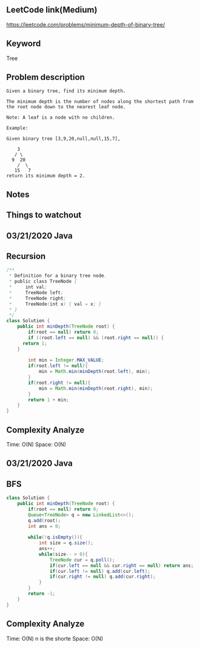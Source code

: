## LeetCode link(Medium)
https://leetcode.com/problems/minimum-depth-of-binary-tree/

## Keyword
Tree

## Problem description
```
Given a binary tree, find its minimum depth.

The minimum depth is the number of nodes along the shortest path from the root node down to the nearest leaf node.

Note: A leaf is a node with no children.

Example:

Given binary tree [3,9,20,null,null,15,7],

    3
   / \
  9  20
    /  \
   15   7
return its minimum depth = 2.
```



## Notes


## Things to watchout

## 03/21/2020 Java
## Recursion
```java
/**
 * Definition for a binary tree node.
 * public class TreeNode {
 *     int val;
 *     TreeNode left;
 *     TreeNode right;
 *     TreeNode(int x) { val = x; }
 * }
 */
class Solution {
    public int minDepth(TreeNode root) {
        if(root == null) return 0;
        if ((root.left == null) && (root.right == null)) {
      return 1;
    }
    
        int min = Integer.MAX_VALUE;
        if(root.left != null){
            min = Math.min(minDepth(root.left), min);
        } 
        if(root.right != null){
            min = Math.min(minDepth(root.right), min);
        } 
        return 1 + min;
    }
}

```
## Complexity Analyze
Time: O(N)
Space: O(N)

## 03/21/2020 Java
## BFS
```java
class Solution {
    public int minDepth(TreeNode root) {
        if(root == null) return 0;
        Queue<TreeNode> q = new LinkedList<>();
        q.add(root);
        int ans = 0;
        
        while(!q.isEmpty()){
            int size = q.size();
            ans++;
            while(size-- > 0){
                TreeNode cur = q.poll();
                if(cur.left == null && cur.right == null) return ans;
                if(cur.left != null) q.add(cur.left);
                if(cur.right != null) q.add(cur.right);
            }
        }
        return -1;
    }
}
```
## Complexity Analyze
Time: O(N) n is the shorte
Space: O(N) 